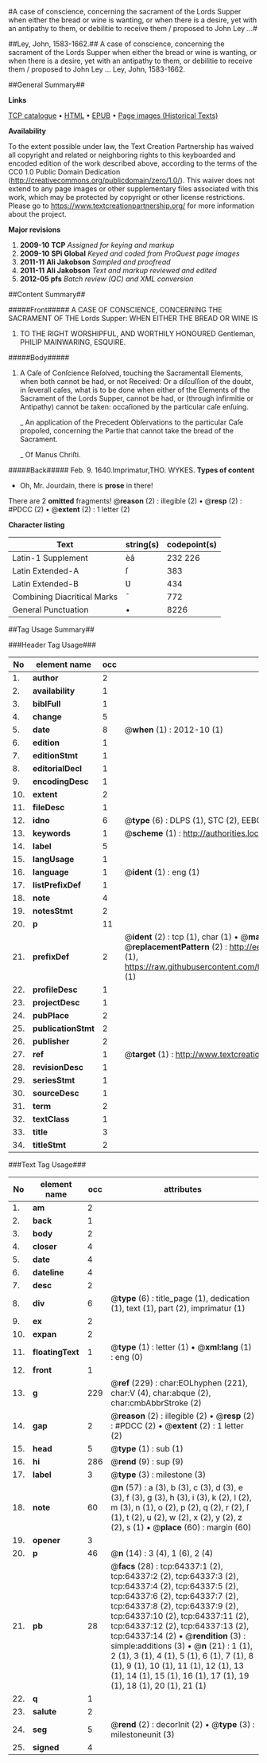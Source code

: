 #A case of conscience, concerning the sacrament of the Lords Supper when either the bread or wine is wanting, or when there is a desire, yet with an antipathy to them, or debilitie to receive them / proposed to John Ley ...#

##Ley, John, 1583-1662.##
A case of conscience, concerning the sacrament of the Lords Supper when either the bread or wine is wanting, or when there is a desire, yet with an antipathy to them, or debilitie to receive them / proposed to John Ley ...
Ley, John, 1583-1662.

##General Summary##

**Links**

[TCP catalogue](http://www.ota.ox.ac.uk/tcp/)  • 
[HTML](http://tei.it.ox.ac.uk/tcp/Texts-HTML/free/A48/A48306.html)  • 
[EPUB](http://tei.it.ox.ac.uk/tcp/Texts-EPUB/free/A48/A48306.epub) • 
[Page images (Historical Texts)](https://historicaltexts.jisc.ac.uk/eebo-12610180e)

**Availability**

To the extent possible under law, the Text Creation Partnership has waived all copyright and related or neighboring rights to this keyboarded and encoded edition of the work described above, according to the terms of the CC0 1.0 Public Domain Dedication (http://creativecommons.org/publicdomain/zero/1.0/). This waiver does not extend to any page images or other supplementary files associated with this work, which may be protected by copyright or other license restrictions. Please go to https://www.textcreationpartnership.org/ for more information about the project.

**Major revisions**

1. __2009-10__ __TCP__ *Assigned for keying and markup*
1. __2009-10__ __SPi Global__ *Keyed and coded from ProQuest page images*
1. __2011-11__ __Ali Jakobson__ *Sampled and proofread*
1. __2011-11__ __Ali Jakobson__ *Text and markup reviewed and edited*
1. __2012-05__ __pfs__ *Batch review (QC) and XML conversion*

##Content Summary##

#####Front#####
A CASE OF CONSCIENCE, CONCERNING THE SACRAMENT OF THE Lords Supper: WHEN EITHER THE BREAD OR WINE IS
1. TO THE RIGHT WORSHIPFUL, AND WORTHILY HONOURED Gentleman, PHILIP MAINWARING, ESQUIRE.

#####Body#####

1. A Caſe of Conſcience Reſolved, touching the Sacramentall Elements, when both cannot be had, or not Received: Or a diſcuſſion of the doubt, in ſeverall caſes, what is to be done when either of the Elements of the Sacrament of the Lords Supper, cannot be had, or (through infirmitie or Antipathy) cannot be taken: occaſioned by the particular caſe enſuing.

    _ An application of the Precedent Obſervations to the particular Caſe propoſed, concerning the Partie that cannot take the bread of the Sacrament.

    _ Of Manus Chriſti.

#####Back#####
Feb. 9. 1640.Imprimatur,THO. WYKES.
**Types of content**

  * Oh, Mr. Jourdain, there is **prose** in there!

There are 2 **omitted** fragments! 
 @__reason__ (2) : illegible (2)  •  @__resp__ (2) : #PDCC (2)  •  @__extent__ (2) : 1 letter (2)

**Character listing**


|Text|string(s)|codepoint(s)|
|---|---|---|
|Latin-1 Supplement|èâ|232 226|
|Latin Extended-A|ſ|383|
|Latin Extended-B|Ʋ|434|
|Combining             Diacritical Marks|̄|772|
|General Punctuation|•|8226|

##Tag Usage Summary##

###Header Tag Usage###

|No|element name|occ|attributes|
|---|---|---|---|
|1.|__author__|2||
|2.|__availability__|1||
|3.|__biblFull__|1||
|4.|__change__|5||
|5.|__date__|8| @__when__ (1) : 2012-10 (1)|
|6.|__edition__|1||
|7.|__editionStmt__|1||
|8.|__editorialDecl__|1||
|9.|__encodingDesc__|1||
|10.|__extent__|2||
|11.|__fileDesc__|1||
|12.|__idno__|6| @__type__ (6) : DLPS (1), STC (2), EEBO-CITATION (1), OCLC (1), VID (1)|
|13.|__keywords__|1| @__scheme__ (1) : http://authorities.loc.gov/ (1)|
|14.|__label__|5||
|15.|__langUsage__|1||
|16.|__language__|1| @__ident__ (1) : eng (1)|
|17.|__listPrefixDef__|1||
|18.|__note__|4||
|19.|__notesStmt__|2||
|20.|__p__|11||
|21.|__prefixDef__|2| @__ident__ (2) : tcp (1), char (1)  •  @__matchPattern__ (2) : ([0-9\-]+):([0-9IVX]+) (1), (.+) (1)  •  @__replacementPattern__ (2) : http://eebo.chadwyck.com/downloadtiff?vid=$1&page=$2 (1), https://raw.githubusercontent.com/textcreationpartnership/Texts/master/tcpchars.xml#$1 (1)|
|22.|__profileDesc__|1||
|23.|__projectDesc__|1||
|24.|__pubPlace__|2||
|25.|__publicationStmt__|2||
|26.|__publisher__|2||
|27.|__ref__|1| @__target__ (1) : http://www.textcreationpartnership.org/docs/. (1)|
|28.|__revisionDesc__|1||
|29.|__seriesStmt__|1||
|30.|__sourceDesc__|1||
|31.|__term__|2||
|32.|__textClass__|1||
|33.|__title__|3||
|34.|__titleStmt__|2||


###Text Tag Usage###

|No|element name|occ|attributes|
|---|---|---|---|
|1.|__am__|2||
|2.|__back__|1||
|3.|__body__|2||
|4.|__closer__|4||
|5.|__date__|4||
|6.|__dateline__|4||
|7.|__desc__|2||
|8.|__div__|6| @__type__ (6) : title_page (1), dedication (1), text (1), part (2), imprimatur (1)|
|9.|__ex__|2||
|10.|__expan__|2||
|11.|__floatingText__|1| @__type__ (1) : letter (1)  •  @__xml:lang__ (1) : eng (0)|
|12.|__front__|1||
|13.|__g__|229| @__ref__ (229) : char:EOLhyphen (221), char:V (4), char:abque (2), char:cmbAbbrStroke (2)|
|14.|__gap__|2| @__reason__ (2) : illegible (2)  •  @__resp__ (2) : #PDCC (2)  •  @__extent__ (2) : 1 letter (2)|
|15.|__head__|5| @__type__ (1) : sub (1)|
|16.|__hi__|286| @__rend__ (9) : sup (9)|
|17.|__label__|3| @__type__ (3) : milestone (3)|
|18.|__note__|60| @__n__ (57) : a (3), b (3), c (3), d (3), e (3), f (3), g (3), h (3), i (3), k (2), l (2), m (3), n (1), o (2), p (2), q (2), r (2), ſ (1), t (2), u (2), w (2), x (2), y (2), z (2), s (1)  •  @__place__ (60) : margin (60)|
|19.|__opener__|3||
|20.|__p__|46| @__n__ (14) : 3 (4), 1 (6), 2 (4)|
|21.|__pb__|28| @__facs__ (28) : tcp:64337:1 (2), tcp:64337:2 (2), tcp:64337:3 (2), tcp:64337:4 (2), tcp:64337:5 (2), tcp:64337:6 (2), tcp:64337:7 (2), tcp:64337:8 (2), tcp:64337:9 (2), tcp:64337:10 (2), tcp:64337:11 (2), tcp:64337:12 (2), tcp:64337:13 (2), tcp:64337:14 (2)  •  @__rendition__ (3) : simple:additions (3)  •  @__n__ (21) : 1 (1), 2 (1), 3 (1), 4 (1), 5 (1), 6 (1), 7 (1), 8 (1), 9 (1), 10 (1), 11 (1), 12 (1), 13 (1), 14 (1), 15 (1), 16 (1), 17 (1), 19 (1), 18 (1), 20 (1), 21 (1)|
|22.|__q__|1||
|23.|__salute__|2||
|24.|__seg__|5| @__rend__ (2) : decorInit (2)  •  @__type__ (3) : milestoneunit (3)|
|25.|__signed__|4||
